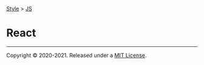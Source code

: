 [Style](../README.md) > [JS](./README.md)

# React

---
Copyright © 2020-2021. Released under a [MIT License](https://opensource.org/licenses/MIT).
